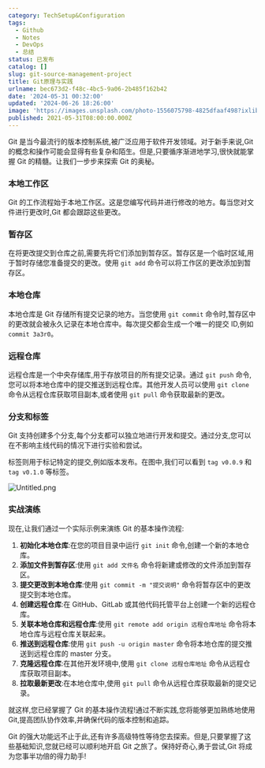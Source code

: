 ```yaml
---
category: TechSetup&Configuration
tags:
  - Github
  - Notes
  - DevOps
  - 总结
status: 已发布
catalog: []
slug: git-source-management-project
title: Git原理与实践
urlname: bec673d2-f48c-4bc5-9a06-2b485f162b42
date: '2024-05-31 00:32:00'
updated: '2024-06-26 18:26:00'
image: 'https://images.unsplash.com/photo-1556075798-4825dfaaf498?ixlib=rb-4.0.3&q=85&fm=jpg&crop=entropy&cs=srgb'
published: 2021-05-31T08:00:00.000Z
---
```


Git 是当今最流行的版本控制系统,被广泛应用于软件开发领域。对于新手来说,Git 的概念和操作可能会显得有些复杂和陌生。但是,只要循序渐进地学习,很快就能掌握 Git 的精髓。让我们一步步来探索 Git 的奥秘。


### 本地工作区


Git 的工作流程始于本地工作区。这是您编写代码并进行修改的地方。每当您对文件进行更改时,Git 都会跟踪这些更改。


### 暂存区


在将更改提交到仓库之前,需要先将它们添加到暂存区。暂存区是一个临时区域,用于暂时存储您准备提交的更改。使用 `git add` 命令可以将工作区的更改添加到暂存区。


### 本地仓库


本地仓库是 Git 存储所有提交记录的地方。当您使用 `git commit` 命令时,暂存区中的更改就会被永久记录在本地仓库中。每次提交都会生成一个唯一的提交 ID,例如 `commit 3a3r0`。


### 远程仓库


远程仓库是一个中央存储库,用于存放项目的所有提交记录。通过 `git push` 命令,您可以将本地仓库中的提交推送到远程仓库。其他开发人员可以使用 `git clone` 命令从远程仓库获取项目副本,或者使用 `git pull` 命令获取最新的更改。


### 分支和标签


Git 支持创建多个分支,每个分支都可以独立地进行开发和提交。通过分支,您可以在不影响主线代码的情况下进行实验和尝试。


标签则用于标记特定的提交,例如版本发布。在图中,我们可以看到 `tag v0.0.9` 和 `tag v0.1.0` 等标签。


![Untitled.png](https://prod-files-secure.s3.us-west-2.amazonaws.com/5d24fe63-e567-4804-86f9-9fdc62e13082/77b77e01-3aab-4add-bdbd-7f489727861d/Untitled.png?X-Amz-Algorithm=AWS4-HMAC-SHA256&X-Amz-Content-Sha256=UNSIGNED-PAYLOAD&X-Amz-Credential=ASIAZI2LB4663OMNIFQA%2F20250222%2Fus-west-2%2Fs3%2Faws4_request&X-Amz-Date=20250222T213214Z&X-Amz-Expires=3600&X-Amz-Security-Token=IQoJb3JpZ2luX2VjEMr%2F%2F%2F%2F%2F%2F%2F%2F%2F%2FwEaCXVzLXdlc3QtMiJHMEUCIQCJibHxunXcKGj9afVHIENvViYEOhACinNdBF%2BEklI%2FjQIgKTxus%2BazzRF8cdv1DyvEBO1s%2Bqaxk0QIqtoiQWjOK0wqiAQI8v%2F%2F%2F%2F%2F%2F%2F%2F%2F%2FARAAGgw2Mzc0MjMxODM4MDUiDFXVYahe%2B1CaH2u14CrcAyVfeLl5PYsdpHpuZSfopWE%2BSLczmDPFWPLqo09A7QQShco6AFY8GiSyNI1WLcbDYAN%2Bptc%2FiW1jdaDNymKHSP%2BgBdANKmGedP9eKnCmiupxUBCkn%2FGpeDqaSCcpmQNLt%2FkSO4DgFUEXLDx7Nf4LqZ0CWy2dz7EzUanSj31aqWldy3lpaCChI7%2FpHZTT7Co6bb6HSJGXsmT7f2DVAy91r76Vxpc5%2B2QuTnFYmVNo6P%2FqQIAwt%2Bfb37KNN2ZB1pKiQNqDXUwPwjbWTp4HcQl%2Bho1MZMn0VIgtYa0VMcrcC1njGQHqP%2B%2FoiIGw%2B88hMM8f3dFk3aJItOZAZo1F6ylWgJK%2Bk3JVh89ZNuVnlbKk14EPcyB2s2tmc1sHyZa6SeCvx%2Fts9mvNh8AU5LcVP1knAV7nZHoOrpfito6EywsEXe1DnfnaDk7Xmn1CnAFbM23bMEu8GLjjb0HFiOaOvgSV4R7aWPA451S4dAi%2FmhxGFIn0ekDl4oayaAgp%2FEXHrykayQicM4zbtQxZrJ0LKY9l2isSo6Emap4WHa%2Bx1kaQuDpfB5LSXKNDalXgGryV1BCoYgtnC5C%2FKTAjvNYPUo5zfQ7zrEkgO3JqqgorhhaHU%2BzaddBg7CKvh4dmwwZGMPKN6L0GOqUBB4T7Rl6g9l4p5J3YRkfSy7HZ3V%2B%2FjVTYr2%2F7j4lNV9jbo0k8Te40MQyAL5ZG34qfZboavK%2F9uA2j0sNpmKU6UGRMA3%2FlaHJo2y4q6DFZrkKQBg6Lrk3nvIjsfp0xye%2Fi0PFuqcf1O3vnYskUJxo4VRyibmz8w%2BKO4RlkqDT4fLBaoWTNOyJnMO5rch7hOSzDSAkj%2Fev%2BbtuBDxFG4Rsu0A1ocl54&X-Amz-Signature=81bee3bf95d03f6c3d19381cd7ba96f742391b20f98c929a7e91cd6be49cb16a&X-Amz-SignedHeaders=host&x-id=GetObject)


### 实战演练


现在,让我们通过一个实际示例来演练 Git 的基本操作流程:

1. **初始化本地仓库**:在您的项目目录中运行 `git init` 命令,创建一个新的本地仓库。
2. **添加文件到暂存区**:使用 `git add 文件名` 命令将新建或修改的文件添加到暂存区。
3. **提交更改到本地仓库**:使用 `git commit -m "提交说明"` 命令将暂存区中的更改提交到本地仓库。
4. **创建远程仓库**:在 GitHub、GitLab 或其他代码托管平台上创建一个新的远程仓库。
5. **关联本地仓库和远程仓库**:使用 `git remote add origin 远程仓库地址` 命令将本地仓库与远程仓库关联起来。
6. **推送到远程仓库**:使用 `git push -u origin master` 命令将本地仓库的提交推送到远程仓库的 master 分支。
7. **克隆远程仓库**:在其他开发环境中,使用 `git clone 远程仓库地址` 命令从远程仓库获取项目副本。
8. **拉取最新更改**:在本地仓库中,使用 `git pull` 命令从远程仓库获取最新的提交记录。

就这样,您已经掌握了 Git 的基本操作流程!通过不断实践,您将能够更加熟练地使用 Git,提高团队协作效率,并确保代码的版本控制和追踪。


Git 的强大功能远不止于此,还有许多高级特性等待您去探索。但是,只要掌握了这些基础知识,您就已经可以顺利地开启 Git 之旅了。保持好奇心,勇于尝试,Git 将成为您事半功倍的得力助手!

